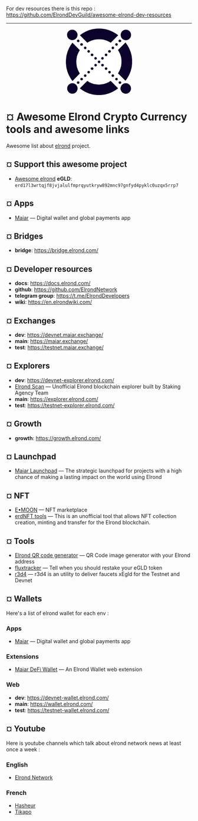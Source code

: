 For dev resources there is this repo :
https://github.com/ElrondDevGuild/awesome-elrond-dev-resources

----

<div align="center">
	<img width="180" height="180" src="media/elrond-egld-logo.png" alt="Elrond">
</div>

# ¤ Awesome Elrond Crypto Currency tools and awesome links

Awesome list about [elrond](https://elrond.com/) project.

## ¤ Support this awesome project

- [Awesome elrond](https://qrcodegen.eu/?text=erd17l3wrtqjf8jvjalulfmprqyutkryw892mnc97gnfyd4pyklc0uzqx5rrp7) **eGLD**: `erd17l3wrtqjf8jvjalulfmprqyutkryw892mnc97gnfyd4pyklc0uzqx5rrp7`

## ¤ Apps

- [Maiar](https://get.maiar.com/brcoqsch41) — Digital wallet and global payments app

## ¤ Bridges

- **bridge**: https://bridge.elrond.com/

## ¤ Developer resources

- **docs**: https://docs.elrond.com/
- **github**: https://github.com/ElrondNetwork
- **telegram group**: https://t.me/ElrondDevelopers
- **wiki**: https://en.elrondwiki.com/

## ¤ Exchanges

- **dev**: https://devnet.maiar.exchange/
- **main**: https://maiar.exchange/
- **test**: https://testnet.maiar.exchange/

## ¤ Explorers

- **dev**: https://devnet-explorer.elrond.com/
- [Elrond Scan](https://elrondscan.com/) — Unofficial Elrond blockchain explorer built by Staking Agency Team
- **main**: https://explorer.elrond.com/
- **test**: https://testnet-explorer.elrond.com/

## ¤ Growth

- **growth**: https://growth.elrond.com/

## ¤ Launchpad

- [Maiar Launchpad](https://maiarlaunchpad.com/) — The strategic launchpad for projects with a high chance of making a lasting impact on the world using Elrond

## ¤ NFT

- [E•MOON](https://emoon.space/) — NFT marketplace
- [erdNFT tools](https://www.erdnft.com/) — This is an unofficial tool that allows NFT collection creation, minting and transfer for the Elrond blockchain.

## ¤ Tools

- [Elrond QR code generator](https://qrcodegen.eu/?text=erd17l3wrtqjf8jvjalulfmprqyutkryw892mnc97gnfyd4pyklc0uzqx5rrp7) — QR Code image generator with your Elrond address
- [fluxtracker](https://fluxtracker.fr/) — Tell when you should restake your eGLD token
- [r3d4](https://r3d4.fr/elrond/testnet/index.php) — r3d4 is an utility to deliver faucets xEgld for the Testnet and Devnet

## ¤ Wallets

Here's a list of elrond wallet for each env :

### Apps
- [Maiar](https://get.maiar.com/brcoqsch41) — Digital wallet and global payments app

### Extensions
- [Maiar DeFi Wallet](https://chrome.google.com/webstore/detail/maiar-defi-wallet/dngmlblcodfobpdpecaadgfbcggfjfnm) — An Elrond Wallet web extension

### Web
- **dev**: https://devnet-wallet.elrond.com/
- **main**: https://wallet.elrond.com/
- **test**: https://testnet-wallet.elrond.com/

## ¤ Youtube

Here is youtube channels which talk about elrond network news at least once a week :

### English
- [Elrond Network](https://www.youtube.com/channel/UCRLKQHcjuWW_-JOZ-DqQTXw)

### French
- [Hasheur](https://www.youtube.com/c/Hasheur)
- [Tikapo](https://www.youtube.com/c/Tikapo)
